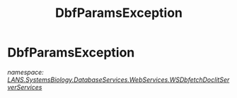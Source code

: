 ﻿---
title: DbfParamsException
---

# DbfParamsException
_namespace: [LANS.SystemsBiology.DatabaseServices.WebServices.WSDbfetchDoclitServerServices](N-LANS.SystemsBiology.DatabaseServices.WebServices.WSDbfetchDoclitServerServices.html)_






